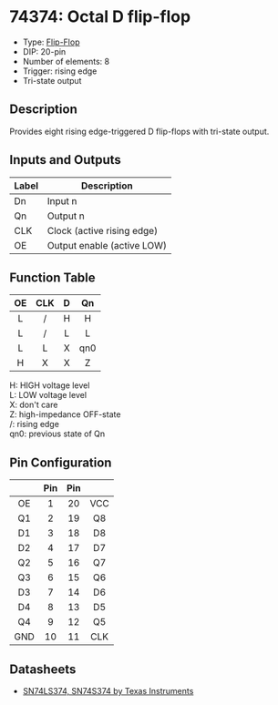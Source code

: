 # 74374: Octal D flip-flop

- Type: [Flip-Flop](flip_flops.md)
- DIP: 20-pin
- Number of elements: 8
- Trigger: rising edge
- Tri-state output

## Description

Provides eight rising edge-triggered D flip-flops with tri-state output.

## Inputs and Outputs

| Label | Description                |
|:----- | -------------------------- |
| Dn    | Input n                    |
| Qn    | Output n                   |
| CLK   | Clock (active rising edge) |
| OE    | Output enable (active LOW) |

## Function Table

| OE  | CLK | D   | Qn  |
|:---:|:---:|:---:|:---:|
| L   | /   | H   | H   |
| L   | /   | L   | L   |
| L   | L   | X   | qn0 |
| H   | X   | X   | Z   |

H: HIGH voltage level  
L: LOW voltage level  
X: don't care  
Z: high-impedance OFF-state  
/: rising edge  
qn0: previous state of Qn

## Pin Configuration

|     | Pin | Pin |     |
|:---:|:---:|:---:|:---:|
| OE  |   1 |  20 | VCC |
| Q1  |   2 |  19 | Q8  |
| D1  |   3 |  18 | D8  |
| D2  |   4 |  17 | D7  |
| Q2  |   5 |  16 | Q7  |
| Q3  |   6 |  15 | Q6  |
| D3  |   7 |  14 | D6  |
| D4  |   8 |  13 | D5  |
| Q4  |   9 |  12 | Q5  |
| GND |  10 |  11 | CLK |

## Datasheets

- [SN74LS374, SN74S374 by Texas Instruments](http://www.farnell.com/datasheets/1965578.pdf)
